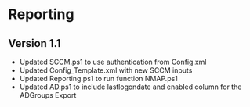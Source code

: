 # Reporting
## Version 1.1
- Updated SCCM.ps1 to use authentication from Config.xml
- Updated Config_Template.xml with new SCCM inputs
- Updated Reporting.ps1 to run function NMAP.ps1
- Updated AD.ps1 to include lastlogondate and enabled column for the ADGroups Export
